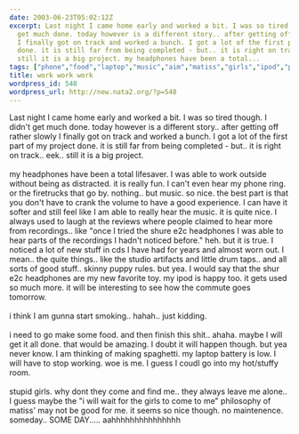 ```yaml
---
date: 2003-06-23T05:02:12Z
excerpt: Last night I came home early and worked a bit. I was so tired though. I didn't
  get much done. today however is a different story.. after getting off rather slowly
  I finally got on track and worked a bunch. I got a lot of the first part of my project
  done. it is still far from being completed - but.. it is right on track.. eek..
  still it is a big project. my headphones have been a total...
tags: ["phone","food","laptop","music","aim","matiss","girls","ipod","philosophy","phones"]
title: work work work
wordpress_id: 548
wordpress_url: http://new.nata2.org/?p=548
---
```


Last night I came home early and worked a bit. I was so tired though. I didn't get much done. today however is a different story.. after getting off rather slowly I finally got on track and worked a bunch. I got a lot of the first part of my project done. it is still far from being completed - but.. it is right on track.. eek.. still it is a big project. <br/><br/>my headphones have been a total lifesaver. I was able to work outside without being as distracted. it is really fun. I can't even hear my phone ring. or the firetrucks that go by. nothing.. but music. so nice. the best part is that you don't have to crank the volume to have a good experience. I can have it softer and still feel like I am able to really hear the music. it is quite nice. I always used to laugh at the reviews where people claimed to hear more from recordings.. like "once I tried the shure e2c headphones I was able to hear parts of the recordings I hadn't noticed before." heh. but it is true. I noticed a lot of new stuff in cds I have had for years and almost worn out. I mean.. the quite things.. like the studio artifacts and little drum taps.. and all sorts of good stuff.. skinny puppy rules. but yea. I would say that the shur e2c headphones are my new favorite toy. my ipod is happy too. it gets used so much more. it will be interesting to see how the commute goes tomorrow. <br/><br/>i think I am gunna start smoking.. hahah.. just kidding. <Br><br/>i need to go make some food. and then finish this shit.. ahaha. maybe I will get it all done. that would be amazing. I doubt it will happen though. but yea never know. I am thinking of making spaghetti. my laptop battery is low. I will have to stop working. woe is me. I guess I coudl go into my hot/stuffy room. <br/><br/>stupid girls. why dont they come and find me.. they always leave me alone.. I guess maybe the "i will wait for the girls to come to me" philosophy of matiss' may not be good for me. it seems so nice though. no maintenence. someday.. SOME DAY.....  aahhhhhhhhhhhhhhh
